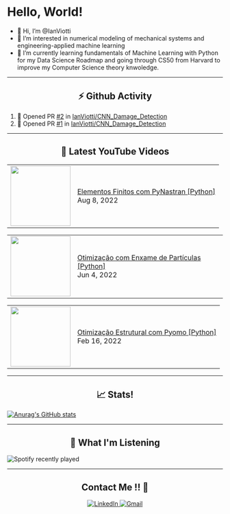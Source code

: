 <!---
IanViotti/IanViotti is a ✨ special ✨ repository because its `README.md` (this file) appears on your GitHub profile.
You can click the Preview link to take a look at your changes.
--->
# Hello, World!

- 👋 Hi, I’m @IanViotti
- 👀 I’m interested in numerical modeling of mechanical systems and engineering-applied machine learning 
- 🌱 I’m currently learning fundamentals of Machine Learning with Python for my Data Science Roadmap and going through CS50 from Harvard to improve my Computer Science theory knwoledge.


----

<h2 align="center"> ⚡ Github Activity </h2> 

<!--START_SECTION:activity-->
1. 💪 Opened PR [#2](https://github.com/IanViotti/CNN_Damage_Detection/pull/2) in [IanViotti/CNN_Damage_Detection](https://github.com/IanViotti/CNN_Damage_Detection)
2. 💪 Opened PR [#1](https://github.com/IanViotti/CNN_Damage_Detection/pull/1) in [IanViotti/CNN_Damage_Detection](https://github.com/IanViotti/CNN_Damage_Detection)
<!--END_SECTION:activity-->

---

<h2 align="center"> 👀 Latest YouTube Videos </h2>

<!-- BLOG-POST-LIST:START --><table><tr><td><a href="https://www.youtube.com/watch?v=GsCaQSSMG4c"><img width="140px" src="https://i.ytimg.com/vi/GsCaQSSMG4c/mqdefault.jpg"></a></td>
<td><a href="https://www.youtube.com/watch?v=GsCaQSSMG4c">Elementos Finitos com PyNastran [Python]</a><br/>Aug 8, 2022</td></tr></table>
<table><tr><td><a href="https://www.youtube.com/watch?v=OVvnL9Zf_t4"><img width="140px" src="https://i.ytimg.com/vi/OVvnL9Zf_t4/mqdefault.jpg"></a></td>
<td><a href="https://www.youtube.com/watch?v=OVvnL9Zf_t4">Otimização com Enxame de Partículas [Python]</a><br/>Jun 4, 2022</td></tr></table>
<table><tr><td><a href="https://www.youtube.com/watch?v=vD9_88WPVA4"><img width="140px" src="https://i.ytimg.com/vi/vD9_88WPVA4/mqdefault.jpg"></a></td>
<td><a href="https://www.youtube.com/watch?v=vD9_88WPVA4">Otimização Estrutural com Pyomo [Python]</a><br/>Feb 16, 2022</td></tr></table>
<!-- BLOG-POST-LIST:END -->

---

<h2 align="center">📈 Stats! </h2>  

<p align="center">

[![Anurag's GitHub stats](https://github-readme-stats.vercel.app/api?username=IanViotti&theme=radical)](https://github.com/IanViotti/github-readme-stats)

</p>

---

<h2 align="center">🎵 What I'm Listening </h2>  

<p align="center">
  
![Spotify recently played](https://spotify-recently-played-readme.vercel.app/api?user=12165404946&count=3)

</p>

---

<h2 align="center">Contact Me !! 🤝</h2> 

<p align="center">
<a href="https://www.linkedin.com/in/ianviotti/" target="_blank">
<img alt="LinkedIn" src="https://img.shields.io/badge/linkedin%20-%230077B5.svg?&style=for-the-badge&logo=linkedin&logoColor=white"/>
</a>
<a href="mailto:ianviotti@hotmail.com">
<img alt="Gmail" src="https://img.shields.io/badge/Gmail-D14836?style=for-the-badge&logo=gmail&logoColor=white" />
</p> 
